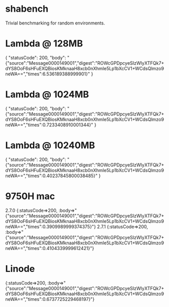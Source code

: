 # shabench
Trivial benchmarking for random environments.

# Lambda @ 128MB
{
  "statusCode": 200,
  "body": "{\"source\":\"Message0000149001\",\"digest\":\"ROWcGPDpcyeSIzWlyXTFQk7+dYS8OoF6sHFuEXQBiosKMknaaH8xcb0nXhmIe5Lp1bXcCV1+WCdsQlmzo9neWA==\",\"times\":6.536189388999901}"
}

# Lambda @ 1024MB
{
  "statusCode": 200,
  "body": "{\"source\":\"Message0000149001\",\"digest\":\"ROWcGPDpcyeSIzWlyXTFQk7+dYS8OoF6sHFuEXQBiosKMknaaH8xcb0nXhmIe5Lp1bXcCV1+WCdsQlmzo9neWA==\",\"times\":0.7233408910001344}"
}

# Lambda @ 10240MB

{
  "statusCode": 200,
  "body": "{\"source\":\"Message0000149001\",\"digest\":\"ROWcGPDpcyeSIzWlyXTFQk7+dYS8OoF6sHFuEXQBiosKMknaaH8xcb0nXhmIe5Lp1bXcCV1+WCdsQlmzo9neWA==\",\"times\":0.40237845800038485}"
}

# 9750H mac
2.7.0
{:statusCode=>200, :body=>"{\"source\":\"Message0000149001\",\"digest\":\"ROWcGPDpcyeSIzWlyXTFQk7+dYS8OoF6sHFuEXQBiosKMknaaH8xcb0nXhmIe5Lp1bXcCV1+WCdsQlmzo9neWA==\",\"times\":0.3909989999374375}"}
2.7.1
{:statusCode=>200, :body=>"{\"source\":\"Message0000149001\",\"digest\":\"ROWcGPDpcyeSIzWlyXTFQk7+dYS8OoF6sHFuEXQBiosKMknaaH8xcb0nXhmIe5Lp1bXcCV1+WCdsQlmzo9neWA==\",\"times\":0.4104339999612421}"}

# Linode
{:statusCode=>200, :body=>"{\"source\":\"Message0000149001\",\"digest\":\"ROWcGPDpcyeSIzWlyXTFQk7+dYS8OoF6sHFuEXQBiosKMknaaH8xcb0nXhmIe5Lp1bXcCV1+WCdsQlmzo9neWA==\",\"times\":0.6737725229468197}"}
